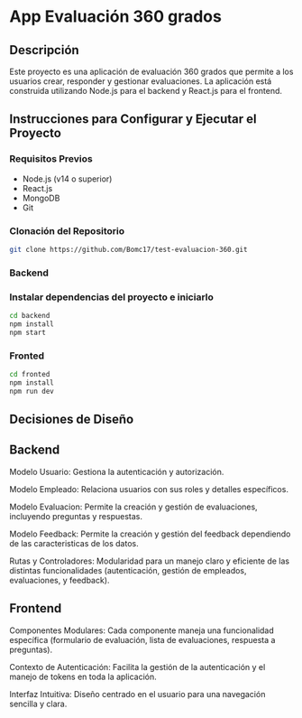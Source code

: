 # App Evaluación 360 grados

## Descripción
Este proyecto es una aplicación de evaluación 360 grados que permite a los usuarios crear, responder y gestionar evaluaciones. La aplicación está construida utilizando Node.js para el backend y React.js para el frontend.

## Instrucciones para Configurar y Ejecutar el Proyecto


### Requisitos Previos
- Node.js (v14 o superior)
- React.js
- MongoDB
- Git

### Clonación del Repositorio
```bash
git clone https://github.com/Bomc17/test-evaluacion-360.git
```

### Backend
### Instalar dependencias del proyecto e iniciarlo

```bash
cd backend
npm install
npm start
```

### Fronted
```bash
cd fronted
npm install
npm run dev
```

## Decisiones de Diseño


## Backend

Modelo Usuario: Gestiona la autenticación y autorización.

Modelo Empleado: Relaciona usuarios con sus roles y detalles específicos.

Modelo Evaluacion: Permite la creación y gestión de evaluaciones, incluyendo preguntas y respuestas.

Modelo Feedback: Permite la creación y gestión del feedback dependiendo de las caracteristicas de los datos.

Rutas y Controladores: Modularidad para un manejo claro y eficiente de las distintas funcionalidades (autenticación, gestión de empleados, evaluaciones, y feedback).


## Frontend

Componentes Modulares: Cada componente maneja una funcionalidad específica (formulario de evaluación, lista de evaluaciones, respuesta a preguntas).

Contexto de Autenticación: Facilita la gestión de la autenticación y el manejo de tokens en toda la aplicación.

Interfaz Intuitiva: Diseño centrado en el usuario para una navegación sencilla y clara.
